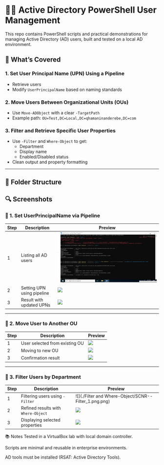 # 🧑‍💼 Active Directory PowerShell User Management

This repo contains PowerShell scripts and practical demonstrations for managing Active Directory (AD) users, built and tested on a local AD environment.

## 🔧 What’s Covered

### 1. Set User Principal Name (UPN) Using a Pipeline
- Retrieve users
- Modify `UserPrincipalName` based on naming standards

### 2. Move Users Between Organizational Units (OUs)
- Use `Move-ADObject` with a clear `-TargetPath`
- Example path: `OU=Test,DC=Local,DC=qhamaninanderebe,DC=com`

### 3. Filter and Retrieve Specific User Properties
- Use `-Filter` and `Where-Object` to get:
  - Department
  - Display name
  - Enabled/Disabled status
- Clean output and property formatting

---

## 📁 Folder Structure

## 🔍 Screenshots

### 🔹 1. Set UserPrincipalName via Pipeline
| Step | Description | Preview |
|------|-------------|---------|
| 1 | Listing all AD users | ![](./User_Properties/SCNR__Prop.png) |
| 2 | Setting UPN using pipeline | ![](./screenshots/set-upn/upn-step2.png) |
| 3 | Result with updated UPNs | ![](./screenshots/set-upn/upn-result.png) |

---

### 🔹 2. Move User to Another OU
| Step | Description | Preview |
|------|-------------|---------|
| 1 | User selected from existing OU | ![](./screenshots/move-user-ou/move-step1.png) |
| 2 | Moving to new OU | ![](./screenshots/move-user-ou/move-step2.png) |
| 3 | Confirmation result | ![](./screenshots/move-user-ou/move-result.png) |

---

### 🔹 3. Filter Users by Department
| Step | Description | Preview |
|------|-------------|---------|
| 1 | Filtering users using `-Filter` | ![](./Filter and Where-Object/SCNR--Filter_1.png.png) |
| 2 | Refined results with `Where-Object` | ![](./screenshots/filter-users/filter-step2.png) |
| 3 | Displaying selected properties | ![](./screenshots/filter-users/filter-result.png) |























📚 Notes
Tested in a VirtualBox lab with local domain controller.

Scripts are minimal and reusable in enterprise environments.

AD tools must be installed (RSAT: Active Directory Tools).

